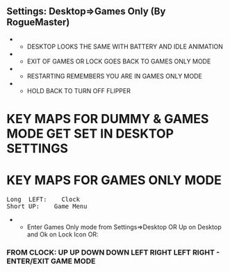 ## Settings: Desktop=>Games Only (By RogueMaster)
- - DESKTOP LOOKS THE SAME WITH BATTERY AND IDLE ANIMATION
- - EXIT OF GAMES OR LOCK GOES BACK TO GAMES ONLY MODE
- - RESTARTING REMEMBERS YOU ARE IN GAMES ONLY MODE
- - HOLD BACK TO TURN OFF FLIPPER

# KEY MAPS FOR DUMMY & GAMES MODE GET SET IN DESKTOP SETTINGS

# KEY MAPS FOR GAMES ONLY MODE 
<pre>
Long  LEFT:    Clock
Short UP:    Game Menu
</pre>

- - Enter Games Only mode from Settings=>Desktop OR Up on Desktop and Ok on Lock Icon OR:
### FROM CLOCK: UP UP DOWN DOWN LEFT RIGHT LEFT RIGHT - ENTER/EXIT GAME MODE
